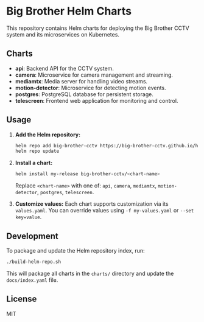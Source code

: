 # Big Brother Helm Charts

This repository contains Helm charts for deploying the Big Brother CCTV system and its microservices on Kubernetes.

## Charts

- **api**: Backend API for the CCTV system.
- **camera**: Microservice for camera management and streaming.
- **mediamtx**: Media server for handling video streams.
- **motion-detector**: Microservice for detecting motion events.
- **postgres**: PostgreSQL database for persistent storage.
- **telescreen**: Frontend web application for monitoring and control.

## Usage

1. **Add the Helm repository:**
   ```sh
   helm repo add big-brother-cctv https://big-brother-cctv.github.io/helm
   helm repo update
   ```

2. **Install a chart:**
   ```sh
   helm install my-release big-brother-cctv/<chart-name>
   ```

   Replace `<chart-name>` with one of: `api`, `camera`, `mediamtx`, `motion-detector`, `postgres`, `telescreen`.

3. **Customize values:**
   Each chart supports customization via its `values.yaml`. You can override values using `-f my-values.yaml` or `--set key=value`.

## Development

To package and update the Helm repository index, run:

```sh
./build-helm-repo.sh
```

This will package all charts in the `charts/` directory and update the `docs/index.yaml` file.

## License

MIT